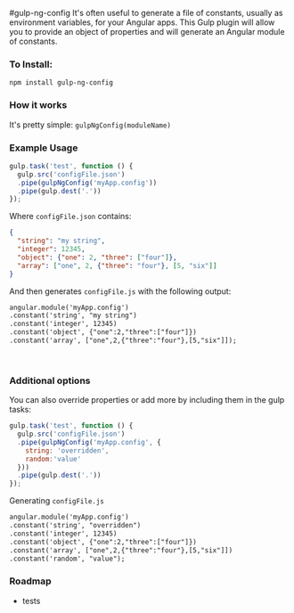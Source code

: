 #gulp-ng-config
It's often useful to generate a file of constants, usually as environment variables, for your Angular apps.
This Gulp plugin will allow you to provide an object of properties and will generate an Angular module of constants.

### To Install:
`npm install gulp-ng-config`

### How it works
It's pretty simple:
`gulpNgConfig(moduleName)`


### Example Usage
```javascript
gulp.task('test', function () {
  gulp.src('configFile.json')
  .pipe(gulpNgConfig('myApp.config'))
  .pipe(gulp.dest('.'))
});
```
Where `configFile.json` contains:
```json
{
  "string": "my string",
  "integer": 12345,
  "object": {"one": 2, "three": ["four"]},
  "array": ["one", 2, {"three": "four"}, [5, "six"]]
}
```
And then generates `configFile.js` with the following output:

```html
angular.module('myApp.config')
.constant('string', "my string")
.constant('integer', 12345)
.constant('object', {"one":2,"three":["four"]})
.constant('array', ["one",2,{"three":"four"},[5,"six"]]);
```
<br/>


### Additional options
You can also override properties or add more by including them in the gulp tasks:
```javascript
gulp.task('test', function () {
  gulp.src('configFile.json')
  .pipe(gulpNgConfig('myApp.config', {
    string: 'overridden',
    random:'value'
  }))
  .pipe(gulp.dest('.'))
});
```
Generating `configFile.js`
```html
angular.module('myApp.config')
.constant('string', "overridden")
.constant('integer', 12345)
.constant('object', {"one":2,"three":["four"]})
.constant('array', ["one",2,{"three":"four"},[5,"six"]])
.constant('random', "value");

```

### Roadmap
- tests
